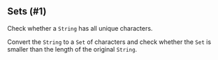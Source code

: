 ## Sets (#1)

Check whether a `String` has all unique characters.

<div class="hint">

Convert the `String` to a `Set` of characters and check whether the `Set`
is smaller than the length of the original `String`.

</div>